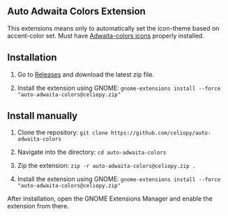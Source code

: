 ## Auto Adwaita Colors Extension

This extensions means only to automatically set the icon-theme based on accent-color set. Must have [Adwaita-colors icons](https://github.com/dpejoh/Adwaita-colors) properly installed.

## Installation

1. Go to [Releases](https://github.com/celiopy/auto-adwaita-colors/releases) and download the latest zip file.

2. Install the extension using GNOME:
`gnome-extensions install --force "auto-adwaita-colors@celiopy.zip"`

## Install manually

1. Clone the repository:
`git clone https://github.com/celiopy/auto-adwaita-colors`

2. Navigate into the directory:
`cd auto-adwaita-colors`

3. Zip the extension:
`zip -r auto-adwaita-colors@celiopy.zip .`

4. Install the extension using GNOME:
`gnome-extensions install --force "auto-adwaita-colors@celiopy.zip"`

After installation, open the GNOME Extensions Manager and enable the extension from there.
